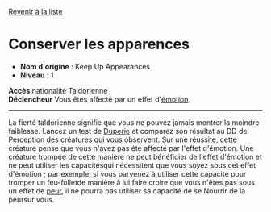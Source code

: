 [Revenir à la liste](..)

# Conserver les apparences

 * **Nom d'origine** : Keep Up Appearances
 * **Niveau** : 1


<p><span id="ctl00_MainContent_DetailedOutput"><strong>Accès</strong> nationalité Taldorienne<br><strong>Déclencheur</strong> Vous êtes affecté par un effet d'<a style="text-decoration: underline;" href="https://2e.aonprd.com/Traits.aspx?ID=60">émotion</a>.<br></span></p>
<hr>
<p>La fierté taldorienne signifie que vous ne pouvez jamais montrer la moindre faiblesse. Lancez un test de <a href="https://2e.aonprd.com/Skills.aspx?ID=5">Duperie</a> et comparez son résultat au DD de Perception des créatures qui vous observent. Sur une réussite, cette créature pense que vous n'avez pas été affecté par l'effet d'émotion. Une créature trompée de cette manière ne peut bénéficier de l'effet d'émotion et ne peut utiliser les capacitésqui nécessitent que vous soyez sous cet effet d'émotion ; par exemple, si vous parvenez à utiliser cette capacité pour tromper un feu-folletde manière à lui faire croire que vous n'êtes pas sous un effet de <a href="https://2e.aonprd.com/Traits.aspx?ID=68">peur</a>, il ne pourra pas utiliser sa capacité de se Nourrir de la peursur vous.&nbsp;</p>